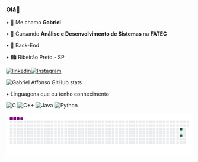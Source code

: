 ### Olá👋

  • 🫡 Me chamo **Gabriel**

  • 📒 Cursando **Análise e Desenvolvimento de Sistemas** na **FATEC**

  • 💼 Back-End

  • 🏙️ Ribeirão Preto - SP

[![linkedin](https://img.shields.io/badge/LinkedIn-0077B5?style=for-the-badge&logo=linkedin&logoColor=white)](https://www.linkedin.com/in/gabriel-affonso-lorenz-barboza-080939335/)[![Instagram](https://img.shields.io/badge/Instagram-E4405F?style=for-the-badge&logo=instagram&logoColor=white)](https://www.instagram.com/gabriel.affonsok/)

![Gabriel Affonso GitHub stats](https://github-readme-stats.vercel.app/api?username=gabrielaffonsolb&show_icons=true&theme=radical)


 • Linguagens que eu tenho conhecimento

![C](https://img.shields.io/badge/c-%2300599C.svg?style=for-the-badge&logo=c&logoColor=white) ![C++](https://img.shields.io/badge/c++-%2300599C.svg?style=for-the-badge&logo=c%2B%2B&logoColor=white) ![Java](https://img.shields.io/badge/java-%23ED8B00.svg?style=for-the-badge&logo=openjdk&logoColor=white) ![Python](https://img.shields.io/badge/python-3670A0?style=for-the-badge&logo=python&logoColor=ffdd54)

![snake gif](https://github.com/GabrielAffonsolb/GabrielAffonsolb/blob/output/github-contribution-grid-snake.gif)

